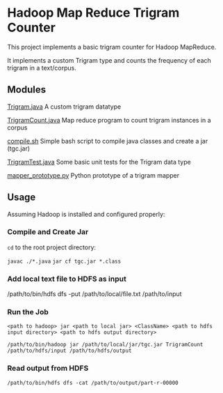 # Hadoop Map Reduce Trigram Counter

This project implements a basic trigram counter for Hadoop MapReduce. 

It implements a custom Trigram type and counts the frequency of each trigram in a
text/corpus. 

## Modules

[Trigram.java](./Trigram.java)
A custom trigram datatype

[TrigramCount.java](./TrigramCount.java)
Map reduce program to count trigram instances in a corpus

[compile.sh](./compile.sh)
Simple bash script to compile java classes and create a jar (tgc.jar)

[TrigramTest.java](./TestTrigram.java)
Some basic unit tests for the Trigram data type

[mapper_prototype.py](./mapper_prototype.py)
Python prototype of a trigram mapper



## Usage

Assuming Hadoop is installed and configured properly:

### Compile and Create Jar

`cd` to the root project directory:

`javac ./*.java`
`jar cf tgc.jar *.class`


### Add local text file to HDFS as input

/path/to/bin/hdfs dfs -put /path/to/local/file.txt /path/to/input

### Run the Job

`<path to hadoop> jar <path to local jar> <ClassName> <path to hdfs input directory> <path to hdfs output directory>`

`/path/to/bin/hadoop jar /path/to/local/jar/tgc.jar TrigramCount /path/to/hdfs/input /path/to/hdfs/output`


### Read output from HDFS

`/path/to/bin/hdfs dfs -cat /path/to/output/part-r-00000`
